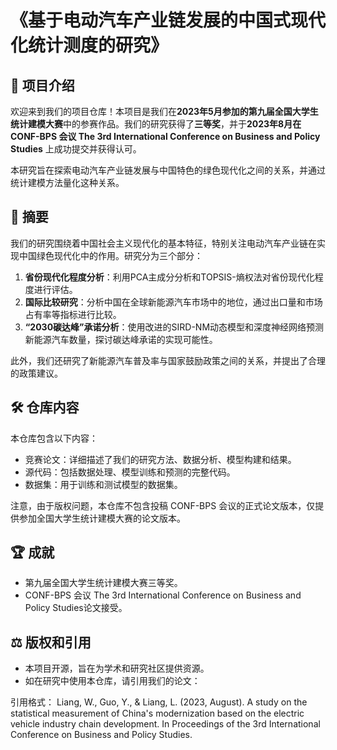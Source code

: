 # 《基于电动汽车产业链发展的中国式现代化统计测度的研究》

## 🌟 项目介绍

欢迎来到我们的项目仓库！本项目是我们在**2023年5月参加的第九届全国大学生统计建模大赛**中的参赛作品。我们的研究获得了**三等奖**，并于**2023年8月在 CONF-BPS 会议 The 3rd International Conference on Business and Policy Studies** 上成功提交并获得认可。

本研究旨在探索电动汽车产业链发展与中国特色的绿色现代化之间的关系，并通过统计建模方法量化这种关系。

## 📜 摘要

我们的研究围绕着中国社会主义现代化的基本特征，特别关注电动汽车产业链在实现中国绿色现代化中的作用。研究分为三个部分：

1. **省份现代化程度分析**：利用PCA主成分分析和TOPSIS-熵权法对省份现代化程度进行评估。
2. **国际比较研究**：分析中国在全球新能源汽车市场中的地位，通过出口量和市场占有率等指标进行比较。
3. **“2030碳达峰”承诺分析**：使用改进的SIRD-NM动态模型和深度神经网络预测新能源汽车数量，探讨碳达峰承诺的实现可能性。

此外，我们还研究了新能源汽车普及率与国家鼓励政策之间的关系，并提出了合理的政策建议。

## 🛠️ 仓库内容

本仓库包含以下内容：

- 竞赛论文：详细描述了我们的研究方法、数据分析、模型构建和结果。
- 源代码：包括数据处理、模型训练和预测的完整代码。
- 数据集：用于训练和测试模型的数据集。

注意，由于版权问题，本仓库不包含投稿 CONF-BPS 会议的正式论文版本，仅提供参加全国大学生统计建模大赛的论文版本。

## 🏆 成就

- 第九届全国大学生统计建模大赛三等奖。
- CONF-BPS 会议 The 3rd International Conference on Business and Policy Studies论文接受。

## ⚖️ 版权和引用

- 本项目开源，旨在为学术和研究社区提供资源。
- 如在研究中使用本仓库，请引用我们的论文：

引用格式： Liang, W., Guo, Y., & Liang, L. (2023, August). A study on the statistical measurement of China's modernization based on the electric vehicle industry chain development. In Proceedings of the 3rd International Conference on Business and Policy Studies.

